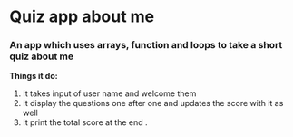 
# Quiz app about me

### An app which uses arrays, function and loops to take a short quiz about me

**Things it do:**

1. It takes input of user name and welcome them
2. It display the questions one after one and updates the score with it as well
3. It print the total score at the end .
